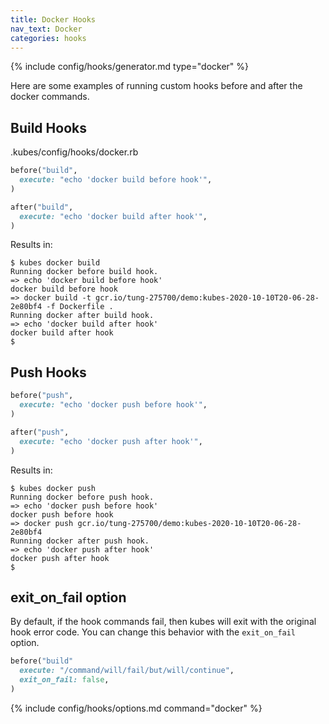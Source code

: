 ```yaml
---
title: Docker Hooks
nav_text: Docker
categories: hooks
---
```


{% include config/hooks/generator.md type="docker" %}

Here are some examples of running custom hooks before and after the docker commands.

## Build Hooks

.kubes/config/hooks/docker.rb

```ruby
before("build",
  execute: "echo 'docker build before hook'",
)

after("build",
  execute: "echo 'docker build after hook'",
)
```

Results in:

    $ kubes docker build
    Running docker before build hook.
    => echo 'docker build before hook'
    docker build before hook
    => docker build -t gcr.io/tung-275700/demo:kubes-2020-10-10T20-06-28-2e80bf4 -f Dockerfile .
    Running docker after build hook.
    => echo 'docker build after hook'
    docker build after hook
    $

## Push Hooks

```ruby
before("push",
  execute: "echo 'docker push before hook'",
)

after("push",
  execute: "echo 'docker push after hook'",
)
```

Results in:

    $ kubes docker push
    Running docker before push hook.
    => echo 'docker push before hook'
    docker push before hook
    => docker push gcr.io/tung-275700/demo:kubes-2020-10-10T20-06-28-2e80bf4
    Running docker after push hook.
    => echo 'docker push after hook'
    docker push after hook
    $

## exit_on_fail option

By default, if the hook commands fail, then kubes will exit with the original hook error code.  You can change this behavior with the `exit_on_fail` option.

```ruby
before("build"
  execute: "/command/will/fail/but/will/continue",
  exit_on_fail: false,
)
```

{% include config/hooks/options.md command="docker" %}
